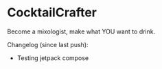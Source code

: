# CocktailCrafter
Become a mixologist, make what YOU want to drink.

Changelog (since last push):
- Testing jetpack compose